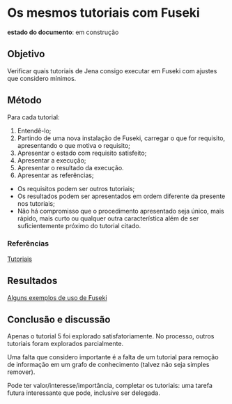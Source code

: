 # Os mesmos tutoriais com Fuseki

**estado do documento**: em construção

## Objetivo

Verificar quais tutoriais de Jena consigo executar em Fuseki com ajustes que considero mínimos.

## Método

Para cada tutorial:

1. Entendê-lo;
2. Partindo de uma nova instalação de Fuseki, carregar o que for requisito, apresentando o que motiva o requisito;
3. Apresentar o estado com requisito satisfeito;
4. Apresentar a execução;
5. Apresentar o resultado da execução.
6. Apresentar as referências;

- Os requisitos podem ser outros tutoriais;
- Os resultados podem ser apresentados em ordem diferente da presente nos tutoriais;
- Não há compromisso que o procedimento apresentado seja único, mais rápido, mais curto ou qualquer outra característica além de ser suficientemente próximo do tutorial citado.

### Referências

[Tutoriais](https://jena.apache.org/tutorials/rdf_api.html)

## Resultados

[Alguns exemplos de uso de Fuseki](AlgunsExemplosDeUsoDeFuseki.md)

## Conclusão e discussão

Apenas o tutorial 5 foi explorado satisfatoriamente. No processo, outros tutoriais foram explorados parcialmente.

Uma falta que considero importante é a falta de um tutorial para remoção de informação em um grafo de conhecimento (talvez não seja simples remover).

Pode ter valor/interesse/importância, completar os tutoriais: uma tarefa futura interessante que pode, inclusive ser delegada.


